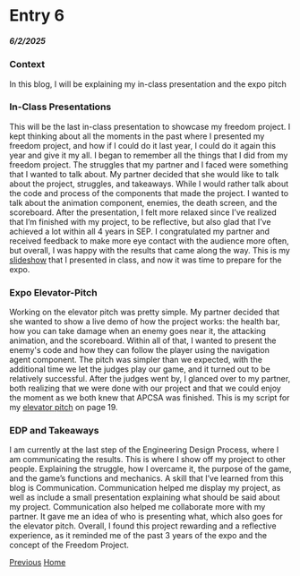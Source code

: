 # Entry 6
##### 6/2/2025

### Context
In this blog, I will be explaining my in-class presentation and the expo pitch

### In-Class Presentations
This will be the last in-class presentation to showcase my freedom project. I kept thinking about all the moments in the past where I presented my freedom project, and how if I could do it last year, I could do it again this year and give it my all. I began to remember all the things that I did from my freedom project. The struggles that my partner and I faced were something that I wanted to talk about. My partner decided that she would like to talk about the project, struggles, and takeaways. While I would rather talk about the code and process of the components that made the project. I wanted to talk about the animation component, enemies, the death screen, and the scoreboard. After the presentation, I felt more relaxed since I’ve realized that I’m finished with my project, to be reflective, but also glad that I’ve achieved a lot within all 4 years in SEP. I congratulated my partner and received feedback to make more eye contact with the audience more often, but overall, I was happy with the results that came along the way. This is my [slideshow](https://docs.google.com/presentation/d/1jl_BJqS9FOQr_QXS4s4OSuVKG_-N49fPfOmiAvXQs3U/edit?slide=id.p#slide=id.p) that I presented in class, and now it was time to prepare for the expo. 

### Expo Elevator-Pitch
Working on the elevator pitch was pretty simple. My partner decided that she wanted to show a live demo of how the project works: the health bar, how you can take damage when an enemy goes near it, the attacking animation, and the scoreboard. Within all of that, I wanted to present the enemy's code and how they can follow the player using the navigation agent component. The pitch was simpler than we expected, with the additional time we let the judges play our game, and it turned out to be relatively successful. After the judges went by, I glanced over to my partner, both realizing that we were done with our project and that we could enjoy the moment as we both knew that APCSA was finished. This is my script for my [elevator pitch](https://docs.google.com/document/d/1LQom_CwkakjxmgKW1A9g7RAu16lBKunOFo120D12BEw/edit?tab=t.0) on page 19.

### EDP and Takeaways
I am currently at the last step of the Engineering Design Process, where I am communicating the results. This is where I show off my project to other people. Explaining the struggle, how I overcame it, the purpose of the game, and the game’s functions and mechanics. A skill that I’ve learned from this blog is Communication. Communication helped me display my project, as well as include a small presentation explaining what should be said about my project. Communication also helped me collaborate more with my partner. It gave me an idea of who is presenting what, which also goes for the elevator pitch. Overall, I found this project rewarding and a reflective experience, as it reminded me of the past 3 years of the expo and the concept of the Freedom Project.  

[Previous](entry05.md) 
[Home](../README.md)


